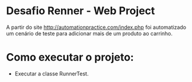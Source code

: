 # Desafio Renner - Web Project

A partir do site http://automationpractice.com/index.php foi automatizado um cenário de teste para adicionar mais de um produto ao carrinho.



# Como executar o projeto:
- Executar a classe RunnerTest.